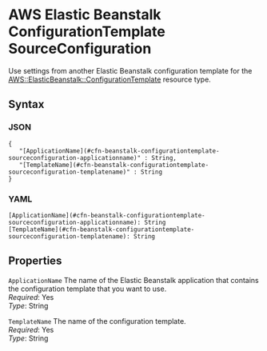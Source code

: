 # AWS Elastic Beanstalk ConfigurationTemplate SourceConfiguration<a name="aws-properties-beanstalk-configurationtemplate-sourceconfiguration"></a>

Use settings from another Elastic Beanstalk configuration template for the [AWS::ElasticBeanstalk::ConfigurationTemplate](aws-resource-beanstalk-configurationtemplate.md) resource type\.

## Syntax<a name="w13ab1c21c10d132c22c23b5"></a>

### JSON<a name="aws-properties-beanstalk-configurationtemplate-sourceconfiguration-syntax.json"></a>

```
{
   "[ApplicationName](#cfn-beanstalk-configurationtemplate-sourceconfiguration-applicationname)" : String,
   "[TemplateName](#cfn-beanstalk-configurationtemplate-sourceconfiguration-templatename)" : String
}
```

### YAML<a name="aws-properties-beanstalk-configurationtemplate-sourceconfiguration-syntax.yaml"></a>

```
[ApplicationName](#cfn-beanstalk-configurationtemplate-sourceconfiguration-applicationname): String
[TemplateName](#cfn-beanstalk-configurationtemplate-sourceconfiguration-templatename): String
```

## Properties<a name="w13ab1c21c10d132c22c23b7"></a>

`ApplicationName`  <a name="cfn-beanstalk-configurationtemplate-sourceconfiguration-applicationname"></a>
The name of the Elastic Beanstalk application that contains the configuration template that you want to use\.  
*Required*: Yes  
*Type*: String

`TemplateName`  <a name="cfn-beanstalk-configurationtemplate-sourceconfiguration-templatename"></a>
The name of the configuration template\.  
*Required*: Yes  
*Type*: String